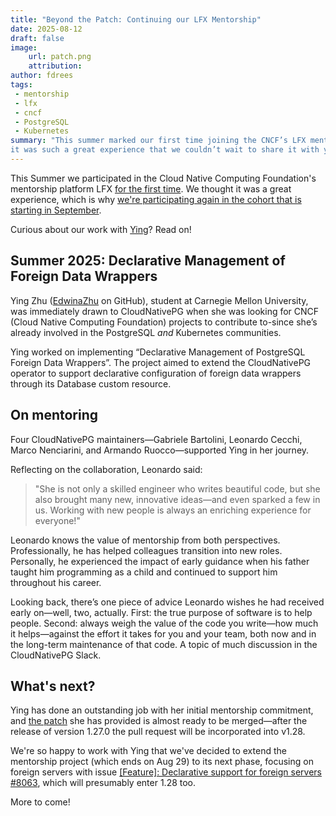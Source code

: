 ```yaml
---
title: "Beyond the Patch: Continuing our LFX Mentorship"
date: 2025-08-12
draft: false
image:
    url: patch.png
    attribution:
author: fdrees
tags:
 - mentorship
 - lfx
 - cncf
 - PostgreSQL
 - Kubernetes
summary: "This summer marked our first time joining the CNCF’s LFX mentorship program—and 
it was such a great experience that we couldn’t wait to share it with you."
---
```


This Summer we participated in the Cloud Native Computing Foundation's mentorship 
platform LFX [for the first time](https://cloudnative-pg.io/blog/lfx-cncf-mentorship/). We thought it was a great experience, 
which is why [we're participating again in the cohort that is starting in September](https://cloudnative-pg.io/blog/2025-term3-lfx-cncf-mentorship/). 

Curious about our work with [Ying](https://cloudnative-pg.io/blog/contributor-highlight-ying-zhu/)? Read on!

## Summer 2025: Declarative Management of Foreign Data Wrappers

Ying Zhu ([EdwinaZhu](https://github.com/EdwinaZhu) on GitHub), student at Carnegie Mellon University, was 
immediately drawn to CloudNativePG when she was looking for CNCF (Cloud Native 
Computing Foundation) projects to contribute to-since she’s already involved in 
the PostgreSQL _and_ Kubernetes communities.

Ying worked on implementing “Declarative Management of PostgreSQL Foreign Data 
Wrappers”. The project aimed to extend the CloudNativePG operator to support 
declarative configuration of foreign data wrappers through its Database custom 
resource. 

## On mentoring

Four CloudNativePG maintainers—Gabriele Bartolini, Leonardo Cecchi, Marco 
Nenciarini, and Armando Ruocco—supported Ying in her journey.

Reflecting on the collaboration, Leonardo said:

> "She is not only a skilled engineer who writes beautiful code, but she also 
brought many new, innovative ideas—and even sparked a few in us. Working with 
new people is always an enriching experience for everyone!"

Leonardo knows the value of mentorship from both perspectives. Professionally, 
he has helped colleagues transition into new roles. Personally, he experienced 
the impact of early guidance when his father taught him programming as a child 
and continued to support him throughout his career.

Looking back, there’s one piece of advice Leonardo wishes he had received early 
on—well, two, actually. First: the true purpose of software is to help people. 
Second: always weigh the value of the code you write—how much it helps—against 
the effort it takes for you and your team, both now and in the long-term 
maintenance of that code. A topic of much discussion in the CloudNativePG Slack. 

## What's next?

Ying has done an outstanding job with her initial mentorship commitment, and 
[the patch](https://github.com/cloudnative-pg/cloudnative-pg/pull/7942) she 
has provided is almost ready to be merged—after the release of version 1.27.0 
the pull request will be incorporated into v1.28.

We're so happy to work with Ying that we've decided to extend the mentorship 
project (which ends on Aug 29) to its next phase, focusing on foreign servers 
with issue [[Feature]: Declarative support for foreign servers #8063](https://github.com/cloudnative-pg/cloudnative-pg/issues/8063), 
which will presumably enter 1.28 too.

More to come!